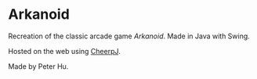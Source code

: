 # Arkanoid
Recreation of the classic arcade game *Arkanoid*. Made in Java with Swing.

Hosted on the web using [CheerpJ](https://cheerpj.com).

Made by Peter Hu.
